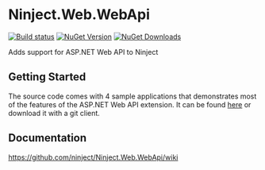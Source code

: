# Ninject.Web.WebApi 

[![Build status](https://ci.appveyor.com/api/projects/status/529abdhhpxeyeurp?svg=true)](https://ci.appveyor.com/project/Ninject/ninject-web-webapi)
[![NuGet Version](http://img.shields.io/nuget/v/Ninject.Web.WebApi.svg?style=flat)](https://www.nuget.org/packages/Ninject.Web.WebApi/) 
[![NuGet Downloads](http://img.shields.io/nuget/dt/Ninject.Web.WebApi.svg?style=flat)](https://www.nuget.org/packages/Ninject.Web.WebApi/)

Adds support for ASP.NET Web API to Ninject

## Getting Started

The source code comes with 4 sample applications that demonstrates most of the features of the ASP.NET Web API extension. It can be found [here](https://github.com/ninject/ninject.web.webapi/zipball/master) or download it with a git client.

## Documentation

https://github.com/ninject/Ninject.Web.WebApi/wiki
